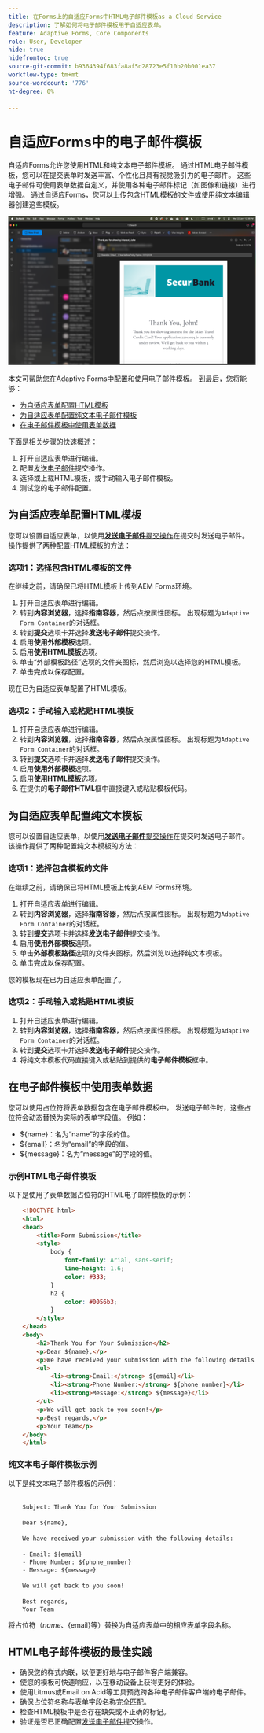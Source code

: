 ```yaml
---
title: 在Forms上的自适应Forms中HTML电子邮件模板as a Cloud Service
description: 了解如何将电子邮件模板用于自适应表单。
feature: Adaptive Forms, Core Components
role: User, Developer
hide: true
hidefromtoc: true
source-git-commit: b9364394f683fa8af5d28723e5f10b20b001ea37
workflow-type: tm+mt
source-wordcount: '776'
ht-degree: 0%

---
```


# 自适应Forms中的电子邮件模板

自适应Forms允许您使用HTML和纯文本电子邮件模板。 通过HTML电子邮件模板，您可以在提交表单时发送丰富、个性化且具有视觉吸引力的电子邮件。 这些电子邮件可使用表单数据自定义，并使用各种电子邮件标记（如图像和链接）进行增强。 通过自适应Forms，您可以上传包含HTML模板的文件或使用纯文本编辑器创建这些模板。

![HTML电子邮件模板](/help/forms/assets/html-email.png)

本文可帮助您在Adaptive Forms中配置和使用电子邮件模板。 到最后，您将能够：

* [为自适应表单配置HTML模板](#configure-an-html-template-for-an-adaptive-form)
* [为自适应表单配置纯文本电子邮件模板](#configure-a-plain-text-template-for-an-adaptive-form)
* [在电子邮件模板中使用表单数据](#use-form-data-in-your-email-templates)


下面是相关步骤的快速概述：

1. 打开自适应表单进行编辑。
1. 配置[发送电子邮件](/help/forms/configure-submit-action-send-email.md)提交操作。
1. 选择或上载HTML模板，或手动输入电子邮件模板。
1. 测试您的电子邮件配置。

## 为自适应表单配置HTML模板

您可以设置自适应表单，以使用&#x200B;[**发送电子邮件**&#x200B;提交操作](/help/forms/configure-submit-action-send-email.md)在提交时发送电子邮件。 操作提供了两种配置HTML模板的方法：

### 选项1：选择包含HTML模板的文件

在继续之前，请确保已将HTML模板上传到AEM Forms环境。

1. 打开自适应表单进行编辑。
1. 转到&#x200B;**内容浏览器**，选择&#x200B;**指南容器**，然后点按属性图标。 出现标题为`Adaptive Form Container`的对话框。
1. 转到&#x200B;**提交**&#x200B;选项卡并选择&#x200B;**发送电子邮件**&#x200B;提交操作。
1. 启用&#x200B;**使用外部模板**&#x200B;选项。
1. 启用&#x200B;**使用HTML模板**&#x200B;选项。
1. 单击“外部模板路径”选项的文件夹图标，然后浏览以选择您的HTML模板。
1. 单击完成以保存配置。

现在已为自适应表单配置了HTML模板。

### 选项2：手动输入或粘贴HTML模板

1. 打开自适应表单进行编辑。
1. 转到&#x200B;**内容浏览器**，选择&#x200B;**指南容器**，然后点按属性图标。 出现标题为`Adaptive Form Container`的对话框。
1. 转到&#x200B;**提交**&#x200B;选项卡并选择&#x200B;**发送电子邮件**&#x200B;提交操作。
1. 启用&#x200B;**使用外部模板**&#x200B;选项。
1. 启用&#x200B;**使用HTML模板**&#x200B;选项。
1. 在提供的&#x200B;**电子邮件HTML**&#x200B;框中直接键入或粘贴模板代码。


## 为自适应表单配置纯文本模板

您可以设置自适应表单，以使用&#x200B;[**发送电子邮件**&#x200B;提交操作](/help/forms/configure-submit-action-send-email.md)在提交时发送电子邮件。 该操作提供了两种配置纯文本模板的方法：

### 选项1：选择包含模板的文件

在继续之前，请确保已将HTML模板上传到AEM Forms环境。

1. 打开自适应表单进行编辑。
1. 转到&#x200B;**内容浏览器**，选择&#x200B;**指南容器**，然后点按属性图标。 出现标题为`Adaptive Form Container`的对话框。
1. 转到&#x200B;**提交**&#x200B;选项卡并选择&#x200B;**发送电子邮件**&#x200B;提交操作。
1. 启用&#x200B;**使用外部模板**&#x200B;选项。
1. 单击&#x200B;**外部模板路径**&#x200B;选项的文件夹图标，然后浏览以选择纯文本模板。
1. 单击完成以保存配置。

您的模板现在已为自适应表单配置了。

### 选项2：手动输入或粘贴HTML模板

1. 打开自适应表单进行编辑。
1. 转到&#x200B;**内容浏览器**，选择&#x200B;**指南容器**，然后点按属性图标。 出现标题为`Adaptive Form Container`的对话框。
1. 转到&#x200B;**提交**&#x200B;选项卡并选择&#x200B;**发送电子邮件**&#x200B;提交操作。
1. 将纯文本模板代码直接键入或粘贴到提供的&#x200B;**电子邮件模板**&#x200B;框中。

## 在电子邮件模板中使用表单数据

您可以使用占位符将表单数据包含在电子邮件模板中。 发送电子邮件时，这些占位符会动态替换为实际的表单字段值。 例如：

* ${name}：名为“name”的字段的值。
* ${email}：名为“email”的字段的值。
* ${message}：名为“message”的字段的值。

### 示例HTML电子邮件模板

以下是使用了表单数据占位符的HTML电子邮件模板的示例：

```HTML
    <!DOCTYPE html>
    <html>
    <head>
        <title>Form Submission</title>
        <style>
            body {
                font-family: Arial, sans-serif;
                line-height: 1.6;
                color: #333;
            }
            h2 {
                color: #0056b3;
            }
        </style>
    </head>
    <body>
        <h2>Thank You for Your Submission</h2>
        <p>Dear ${name},</p>
        <p>We have received your submission with the following details:</p>
        <ul>
            <li><strong>Email:</strong> ${email}</li>
            <li><strong>Phone Number:</strong> ${phone_number}</li>
            <li><strong>Message:</strong> ${message}</li>
        </ul>
        <p>We will get back to you soon!</p>
        <p>Best regards,</p>
        <p>Your Team</p>
    </body>
    </html>
```

### 纯文本电子邮件模板示例

以下是纯文本电子邮件模板的示例：

```TXT
    
    Subject: Thank You for Your Submission
    
    Dear ${name},
    
    We have received your submission with the following details:
    
    - Email: ${email}
    - Phone Number: ${phone_number}
    - Message: ${message}
    
    We will get back to you soon!
    
    Best regards,
    Your Team
```

将占位符（${name}、${email}等）替换为自适应表单中的相应表单字段名称。

## HTML电子邮件模板的最佳实践

* 确保您的样式内联，以便更好地与电子邮件客户端兼容。
* 使您的模板可快速响应，以在移动设备上获得更好的体验。
* 使用Litmus或Email on Acid等工具预览跨各种电子邮件客户端的电子邮件。
* 确保占位符名称与表单字段名称完全匹配。
* 检查HTML模板中是否存在缺失或不正确的标记。
* 验证是否已正确配置[发送电子邮件](/help/forms/configure-submit-action-send-email.md)提交操作。
